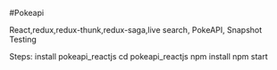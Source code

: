 #Pokeapi

React,redux,redux-thunk,redux-saga,live search, PokeAPI, Snapshot Testing

Steps:
install pokeapi_reactjs
cd pokeapi_reactjs
npm install 
npm start 

